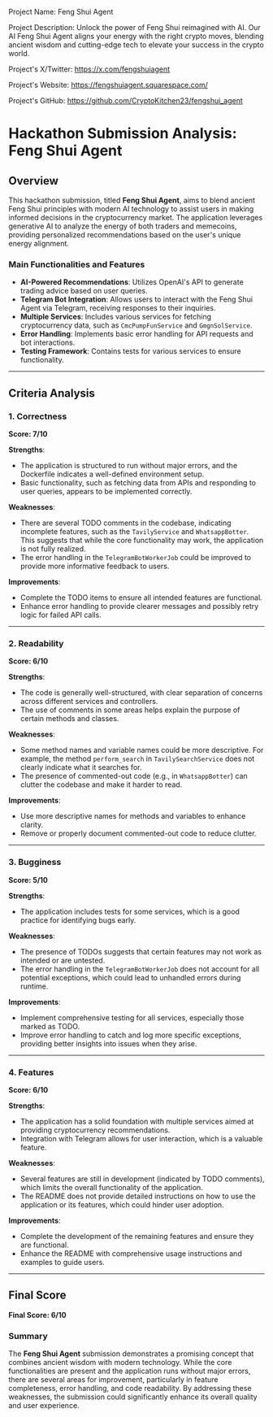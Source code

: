 
Project Name: Feng Shui Agent


Project Description: Unlock the power of Feng Shui reimagined with AI. Our AI Feng Shui Agent aligns your energy with the right crypto moves, blending ancient wisdom and cutting-edge tech to elevate your success in the crypto world.


Project's X/Twitter: https://x.com/fengshuiagent


Project's Website: https://fengshuiagent.squarespace.com/


Project's GitHub: https://github.com/CryptoKitchen23/fengshui_agent






# Hackathon Submission Analysis: Feng Shui Agent

## Overview
This hackathon submission, titled **Feng Shui Agent**, aims to blend ancient Feng Shui principles with modern AI technology to assist users in making informed decisions in the cryptocurrency market. The application leverages generative AI to analyze the energy of both traders and memecoins, providing personalized recommendations based on the user's unique energy alignment.

### Main Functionalities and Features
- **AI-Powered Recommendations**: Utilizes OpenAI's API to generate trading advice based on user queries.
- **Telegram Bot Integration**: Allows users to interact with the Feng Shui Agent via Telegram, receiving responses to their inquiries.
- **Multiple Services**: Includes various services for fetching cryptocurrency data, such as `CmcPumpFunService` and `GmgnSolService`.
- **Error Handling**: Implements basic error handling for API requests and bot interactions.
- **Testing Framework**: Contains tests for various services to ensure functionality.

---

## Criteria Analysis

### 1. Correctness
**Score: 7/10**

**Strengths**:
- The application is structured to run without major errors, and the Dockerfile indicates a well-defined environment setup.
- Basic functionality, such as fetching data from APIs and responding to user queries, appears to be implemented correctly.

**Weaknesses**:
- There are several TODO comments in the codebase, indicating incomplete features, such as the `TavilyService` and `WhatsappBotter`. This suggests that while the core functionality may work, the application is not fully realized.
- The error handling in the `TelegramBotWorkerJob` could be improved to provide more informative feedback to users.

**Improvements**:
- Complete the TODO items to ensure all intended features are functional.
- Enhance error handling to provide clearer messages and possibly retry logic for failed API calls.

---

### 2. Readability
**Score: 6/10**

**Strengths**:
- The code is generally well-structured, with clear separation of concerns across different services and controllers.
- The use of comments in some areas helps explain the purpose of certain methods and classes.

**Weaknesses**:
- Some method names and variable names could be more descriptive. For example, the method `perform_search` in `TavilySearchService` does not clearly indicate what it searches for.
- The presence of commented-out code (e.g., in `WhatsappBotter`) can clutter the codebase and make it harder to read.

**Improvements**:
- Use more descriptive names for methods and variables to enhance clarity.
- Remove or properly document commented-out code to reduce clutter.

---

### 3. Bugginess
**Score: 5/10**

**Strengths**:
- The application includes tests for some services, which is a good practice for identifying bugs early.

**Weaknesses**:
- The presence of TODOs suggests that certain features may not work as intended or are untested.
- The error handling in the `TelegramBotWorkerJob` does not account for all potential exceptions, which could lead to unhandled errors during runtime.

**Improvements**:
- Implement comprehensive testing for all services, especially those marked as TODO.
- Improve error handling to catch and log more specific exceptions, providing better insights into issues when they arise.

---

### 4. Features
**Score: 6/10**

**Strengths**:
- The application has a solid foundation with multiple services aimed at providing cryptocurrency recommendations.
- Integration with Telegram allows for user interaction, which is a valuable feature.

**Weaknesses**:
- Several features are still in development (indicated by TODO comments), which limits the overall functionality of the application.
- The README does not provide detailed instructions on how to use the application or its features, which could hinder user adoption.

**Improvements**:
- Complete the development of the remaining features and ensure they are functional.
- Enhance the README with comprehensive usage instructions and examples to guide users.

---

## Final Score
**Final Score: 6/10**

### Summary
The **Feng Shui Agent** submission demonstrates a promising concept that combines ancient wisdom with modern technology. While the core functionalities are present and the application runs without major errors, there are several areas for improvement, particularly in feature completeness, error handling, and code readability. By addressing these weaknesses, the submission could significantly enhance its overall quality and user experience.